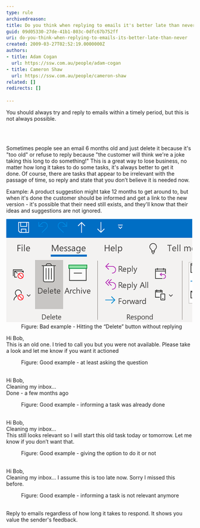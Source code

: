 ```yaml
---
type: rule
archivedreason: 
title: Do you think when replying to emails it's better late than never?
guid: 09d05330-27de-41b1-803c-0dfc67b752ff
uri: do-you-think-when-replying-to-emails-its-better-late-than-never
created: 2009-03-27T02:52:19.0000000Z
authors:
- title: Adam Cogan
  url: https://ssw.com.au/people/adam-cogan
- title: Cameron Shaw
  url: https://ssw.com.au/people/cameron-shaw
related: []
redirects: []

---
```



<p class="ssw15-rteElement-P">​​You should always try and reply to emails within a timely period, but this is not always possible.​<br></p>
<br><excerpt class='endintro'></excerpt><br>
<p>Sometimes people see an email 6 months old and just delete it because it's "too old" or refuse to reply because "the customer will think we're a joke taking this long to do something!" This is a great way to lose business, no matter how long it takes to do some tasks, it's always better to get it done. Of course, there are tasks that appear to be irrelevant with the passage of time, so reply and state that you don’t believe it is needed now.<br></p><p>Example: A product suggestion might take 12 months to get around to, but when it's done the customer should be informed and get a link to the new version - it's possible that their need still exists, and they'll know that their ideas and suggestions are not ignored. </p><dl class="badImage"><dt><img src="delete-outlook-message-button.png" alt="delete-outlook-message-button.png" /></dt><dd>Figure: Bad example - Hitting the “Delete” button without replying</dd></dl><p class="ssw15-rteElement-GreyBox">Hi Bob,<br>This is an old one. I tried to call you but you were not available. Please take a look and let me know if you want it actioned<br></p><dd class="ssw15-rteElement-FigureGood">Figure: Good example - at least asking the question<br><br></dd><p class="ssw15-rteElement-GreyBox">Hi Bob,<br>Cleaning my inbox...<br>Done - a few months ago<br></p><dd class="ssw15-rteElement-FigureGood">Figure: Good example​ - informing a task was already done<br><br></dd><p class="ssw15-rteElement-GreyBox">Hi Bob,​<br>Cleaning my inbox... <br>This still looks relevant so I will start this old task today or tomorrow. Let me know if you don’t want that.<br></p><dd class="ssw15-rteElement-FigureGood">Figure: Good example - giving the option to do it or not<br><br></dd><p class="ssw15-rteElement-GreyBox">Hi Bob,<br>Cleaning my inbox... I assume this is too late now. Sorry I missed this before.<br></p><dd class="ssw15-rteElement-FigureGood">Figure: Good example - informing a task is not relevant anymore​<br></dd>​
<p class="ssw15-rteElement-P">Reply to emails regardless of how long it takes to respond. It shows you value the sender's feedback.​​​<br></p>


